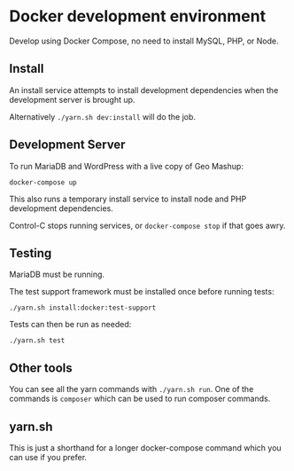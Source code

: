 # Docker development environment

Develop using Docker Compose, no need to install MySQL, PHP, or Node.

## Install

An install service attempts to install development dependencies when
the development server is brought up.

Alternatively `./yarn.sh dev:install` will do the job.

## Development Server

To run MariaDB and WordPress with a live copy of Geo Mashup:

`docker-compose up`

This also runs a temporary install service to install node and PHP
development dependencies.

Control-C stops running services, or `docker-compose stop` if that goes
awry.

## Testing

MariaDB must be running.

The test support framework must be installed once before running tests:

`./yarn.sh install:docker:test-support`

Tests can then be run as needed:

`./yarn.sh test`

## Other tools

You can see all the yarn commands with `./yarn.sh run`. One of the
commands is `composer` which can be used to run composer commands.

## yarn.sh

This is just a shorthand for a longer docker-compose command which
you can use if you prefer.
